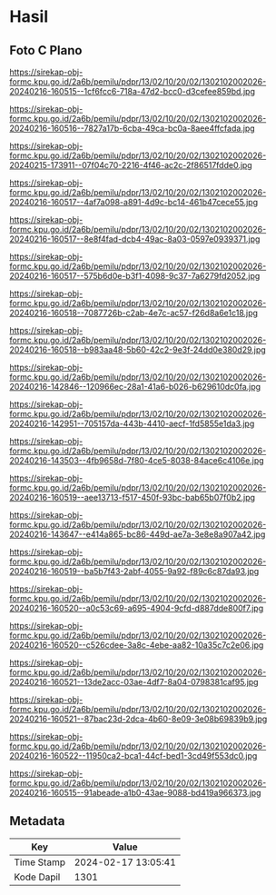 # Hasil

## Foto C Plano

https://sirekap-obj-formc.kpu.go.id/2a6b/pemilu/pdpr/13/02/10/20/02/1302102002026-20240216-160515--1cf6fcc6-718a-47d2-bcc0-d3cefee859bd.jpg

https://sirekap-obj-formc.kpu.go.id/2a6b/pemilu/pdpr/13/02/10/20/02/1302102002026-20240216-160516--7827a17b-6cba-49ca-bc0a-8aee4ffcfada.jpg

https://sirekap-obj-formc.kpu.go.id/2a6b/pemilu/pdpr/13/02/10/20/02/1302102002026-20240215-173911--07f04c70-2216-4f46-ac2c-2f86517fdde0.jpg

https://sirekap-obj-formc.kpu.go.id/2a6b/pemilu/pdpr/13/02/10/20/02/1302102002026-20240216-160517--4af7a098-a891-4d9c-bc14-461b47cece55.jpg

https://sirekap-obj-formc.kpu.go.id/2a6b/pemilu/pdpr/13/02/10/20/02/1302102002026-20240216-160517--8e8f4fad-dcb4-49ac-8a03-0597e0939371.jpg

https://sirekap-obj-formc.kpu.go.id/2a6b/pemilu/pdpr/13/02/10/20/02/1302102002026-20240216-160517--575b6d0e-b3f1-4098-9c37-7a6279fd2052.jpg

https://sirekap-obj-formc.kpu.go.id/2a6b/pemilu/pdpr/13/02/10/20/02/1302102002026-20240216-160518--7087726b-c2ab-4e7c-ac57-f26d8a6e1c18.jpg

https://sirekap-obj-formc.kpu.go.id/2a6b/pemilu/pdpr/13/02/10/20/02/1302102002026-20240216-160518--b983aa48-5b60-42c2-9e3f-24dd0e380d29.jpg

https://sirekap-obj-formc.kpu.go.id/2a6b/pemilu/pdpr/13/02/10/20/02/1302102002026-20240216-142846--120966ec-28a1-41a6-b026-b629610dc0fa.jpg

https://sirekap-obj-formc.kpu.go.id/2a6b/pemilu/pdpr/13/02/10/20/02/1302102002026-20240216-142951--705157da-443b-4410-aecf-1fd5855e1da3.jpg

https://sirekap-obj-formc.kpu.go.id/2a6b/pemilu/pdpr/13/02/10/20/02/1302102002026-20240216-143503--4fb9658d-7f80-4ce5-8038-84ace6c4106e.jpg

https://sirekap-obj-formc.kpu.go.id/2a6b/pemilu/pdpr/13/02/10/20/02/1302102002026-20240216-160519--aee13713-f517-450f-93bc-bab65b07f0b2.jpg

https://sirekap-obj-formc.kpu.go.id/2a6b/pemilu/pdpr/13/02/10/20/02/1302102002026-20240216-143647--e414a865-bc86-449d-ae7a-3e8e8a907a42.jpg

https://sirekap-obj-formc.kpu.go.id/2a6b/pemilu/pdpr/13/02/10/20/02/1302102002026-20240216-160519--ba5b7f43-2abf-4055-9a92-f89c6c87da93.jpg

https://sirekap-obj-formc.kpu.go.id/2a6b/pemilu/pdpr/13/02/10/20/02/1302102002026-20240216-160520--a0c53c69-a695-4904-9cfd-d887dde800f7.jpg

https://sirekap-obj-formc.kpu.go.id/2a6b/pemilu/pdpr/13/02/10/20/02/1302102002026-20240216-160520--c526cdee-3a8c-4ebe-aa82-10a35c7c2e06.jpg

https://sirekap-obj-formc.kpu.go.id/2a6b/pemilu/pdpr/13/02/10/20/02/1302102002026-20240216-160521--13de2acc-03ae-4df7-8a04-0798381caf95.jpg

https://sirekap-obj-formc.kpu.go.id/2a6b/pemilu/pdpr/13/02/10/20/02/1302102002026-20240216-160521--87bac23d-2dca-4b60-8e09-3e08b69839b9.jpg

https://sirekap-obj-formc.kpu.go.id/2a6b/pemilu/pdpr/13/02/10/20/02/1302102002026-20240216-160522--11950ca2-bca1-44cf-bed1-3cd49f553dc0.jpg

https://sirekap-obj-formc.kpu.go.id/2a6b/pemilu/pdpr/13/02/10/20/02/1302102002026-20240216-160515--91abeade-a1b0-43ae-9088-bd419a966373.jpg


## Metadata

| Key        | Value               |
| ---------- | ------------------- |
| Time Stamp | 2024-02-17 13:05:41 |
| Kode Dapil | 1301                |



